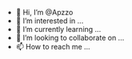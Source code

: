 - 👋 Hi, I’m @Apzzo
- 👀 I’m interested in ...
- 🌱 I’m currently learning ...
- 💞️ I’m looking to collaborate on ...
- 📫 How to reach me ...

<!---
Apzzo/Apzzo is a ✨ special ✨ repository because its `README.md` (this file) appears on your GitHub profile.
You can click the Preview link to take a look at your changes.
--->
